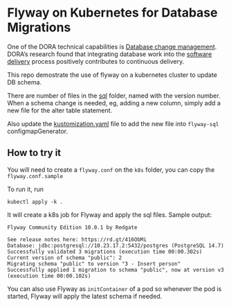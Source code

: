 # Flyway on Kubernetes for Database Migrations

One of the DORA technical capabilities is [Database change management](https://dora.dev/devops-capabilities/technical/database-change-management/). DORA’s research found that integrating database work into the [software delivery](https://dora.dev/devops-capabilities/technical/continuous-delivery) process positively contributes to continuous delivery. 

This repo demostrate the use of flyway on a kubernetes cluster to update DB schema. 

There are number of files in the [sql](./sql) folder, named with the version number. When a schema change is needed, eg, adding a new column, simply add a new file for the alter table statement.

Also update the [kustomization.yaml](./kustomization.yaml) file to add the new file into `flyway-sql` configmapGenerator.


## How to try it

You will need to create a `flyway.conf` on the `k8s` folder, you can copy the `flyway.conf.sample`

To run it, run 

```
kubectl apply -k . 
```

It will create a k8s job for Flyway and apply the sql files. Sample output:

```
Flyway Community Edition 10.0.1 by Redgate

See release notes here: https://rd.gt/416ObMi
Database: jdbc:postgresql://10.23.17.2:5432/postgres (PostgreSQL 14.7)
Successfully validated 3 migrations (execution time 00:00.302s)
Current version of schema "public": 2
Migrating schema "public" to version "3 - Insert person"
Successfully applied 1 migration to schema "public", now at version v3 (execution time 00:00.102s)
```

You can also use Flyway as `initContainer` of a pod so whenever the pod is started, Flyway will apply the latest schema if needed.
